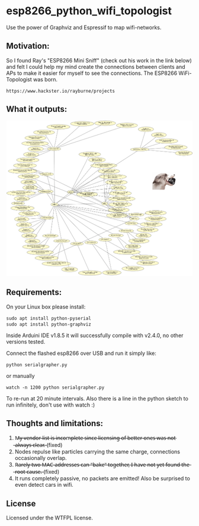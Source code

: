 # esp8266_python_wifi_topologist
Use the power of Graphviz and Espressif to map wifi-networks.

## Motivation:

So I found Ray's "ESP8266 Mini Sniff" (check out his work in the link below) and felt I could help my mind create the connections between clients and APs to make it easier for myself to see the connections. The ESP8266 WiFi-Topologist was born.
```
https://www.hackster.io/rayburne/projects
```

## What it outputs:

![alt text](https://raw.githubusercontent.com/ran-sama/esp8266_python_wifi_topologist/master/20180521-213837_censored.png)

## Requirements:

On your Linux box please install:
```
sudo apt install python-pyserial
sudo apt install python-graphviz
```
Inside Arduini IDE v1.8.5 it will successfully compile with v2.4.0, no other versions tested.

Connect the flashed esp8266 over USB and run it simply like:
```
python serialgrapher.py
```
or manually
```
watch -n 1200 python serialgrapher.py
```
To re-run at 20 minute intervals. Also there is a line in the python sketch to run infinitely, don't use with watch :)

## Thoughts and limitations:

1) M̶y̶ ̶v̶e̶n̶d̶o̶r̶ ̶l̶i̶s̶t̶ ̶i̶s̶ ̶i̶n̶c̶o̶m̶p̶l̶e̶t̶e̶ ̶s̶i̶n̶c̶e̶ ̶l̶i̶c̶e̶n̶s̶i̶n̶g̶ ̶o̶f̶ ̶b̶e̶t̶t̶e̶r̶ ̶o̶n̶e̶s̶ ̶w̶a̶s̶ ̶n̶o̶t̶ ̶a̶l̶w̶a̶y̶s̶ ̶c̶l̶e̶a̶r̶.̶ (fixed)
2) Nodes repulse like particles carrying the same charge, connections occasionally overlap.
3) R̶a̶r̶e̶l̶y̶ ̶t̶w̶o̶ ̶M̶A̶C̶-̶a̶d̶d̶r̶e̶s̶s̶e̶s̶ ̶c̶a̶n̶ ̶"̶b̶a̶k̶e̶"̶ ̶t̶o̶g̶e̶t̶h̶e̶r̶,̶ ̶I̶ ̶h̶a̶v̶e̶ ̶n̶o̶t̶ ̶y̶e̶t̶ ̶f̶o̶u̶n̶d̶ ̶t̶h̶e̶ ̶r̶o̶o̶t̶ ̶c̶a̶u̶s̶e̶.̶ (fixed)
4) It runs completely passive, no packets are emitted! Also be surprised to even detect cars in wifi.


## License
Licensed under the WTFPL license.
